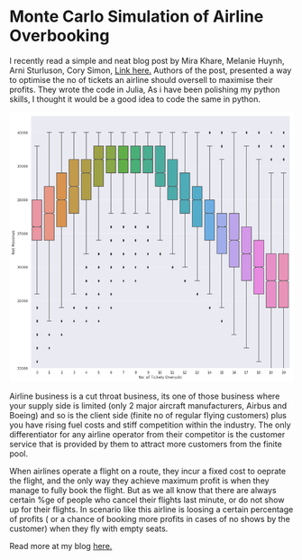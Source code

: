 
# Monte Carlo Simulation of Airline Overbooking

I recently read a simple and neat blog post by Mira Khare, Melanie Huynh, Arni Sturluson, Cory Simon, [Link here.](https://simonensemble.github.io/operations%20research/2018/07/24/airline-overbooking/)
Authors of the post, presented a way to optimise the no of tickets an airline should oversell to maximise their profits. They wrote the code in Julia, As i have been polishing my python skills, I thought it would be a good idea to code the same in python.

![Similation](/simulation_boxplot.png)

Airline business is a cut throat business, its one of those business where your supply side is limited (only 2 major aircraft manufacturers, Airbus and Boeing) and so is the client side (finite no of regular flying customers) plus you have rising fuel costs and stiff competition within the industry. The only differentiator for any airline operator from their competitor is the customer service that is provided by them to attract more customers from the finite pool.

When airlines operate a flight on a route, they incur a fixed cost to oeprate the flight, and the only way they achieve maximum profit is when they manage to fully book the flight. But as we all know that there are always certain %ge of people who cancel their flights last minute, or do not show up for their flights. In scenario like this airline is loosing a certain percentage of profits ( or a chance of booking more profits in cases of no shows by the customer) when they fly with empty seats.

Read more at my blog [here.](https://gaurang.swarge.com/blog/airline-overbooking-monte-carlo-simulation)


